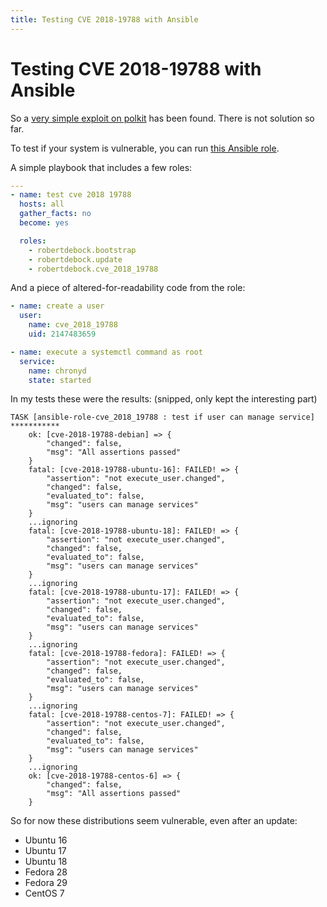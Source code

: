 ```yaml
---
title: Testing CVE 2018-19788 with Ansible
---
```


# Testing CVE 2018-19788 with Ansible

So a [very simple exploit on polkit](https://access.redhat.com/security/cve/cve-2018-19788) has been found. There is not solution so far.

<!-- TODO: Change to local -->
To test if your system is vulnerable, you can run [this Ansible role](http://galaxy.ansible.com/robertdebock/cve_2018_19788).

A simple playbook that includes a few roles:
<!-- TODO: Change to local -->

```yaml
---
- name: test cve 2018 19788
  hosts: all
  gather_facts: no
  become: yes

  roles:
    - robertdebock.bootstrap
    - robertdebock.update
    - robertdebock.cve_2018_19788
```

And a piece of altered-for-readability code from the role:

```yaml
- name: create a user
  user:
    name: cve_2018_19788
    uid: 2147483659

- name: execute a systemctl command as root
  service:
    name: chronyd
    state: started
```

In my tests these were the results: (snipped, only kept the interesting part)

```text
TASK [ansible-role-cve_2018_19788 : test if user can manage service] ***********
    ok: [cve-2018-19788-debian] => {
        "changed": false, 
        "msg": "All assertions passed"
    }
    fatal: [cve-2018-19788-ubuntu-16]: FAILED! => {
        "assertion": "not execute_user.changed", 
        "changed": false, 
        "evaluated_to": false, 
        "msg": "users can manage services"
    }
    ...ignoring
    fatal: [cve-2018-19788-ubuntu-18]: FAILED! => {
        "assertion": "not execute_user.changed", 
        "changed": false, 
        "evaluated_to": false, 
        "msg": "users can manage services"
    }
    ...ignoring
    fatal: [cve-2018-19788-ubuntu-17]: FAILED! => {
        "assertion": "not execute_user.changed", 
        "changed": false, 
        "evaluated_to": false, 
        "msg": "users can manage services"
    }
    ...ignoring
    fatal: [cve-2018-19788-fedora]: FAILED! => {
        "assertion": "not execute_user.changed", 
        "changed": false, 
        "evaluated_to": false, 
        "msg": "users can manage services"
    }
    ...ignoring
    fatal: [cve-2018-19788-centos-7]: FAILED! => {
        "assertion": "not execute_user.changed", 
        "changed": false, 
        "evaluated_to": false, 
        "msg": "users can manage services"
    }
    ...ignoring
    ok: [cve-2018-19788-centos-6] => {
        "changed": false, 
        "msg": "All assertions passed"
    }
```

So for now these distributions seem vulnerable, even after an update:
- Ubuntu 16
- Ubuntu 17
- Ubuntu 18
- Fedora 28
- Fedora 29
- CentOS 7

